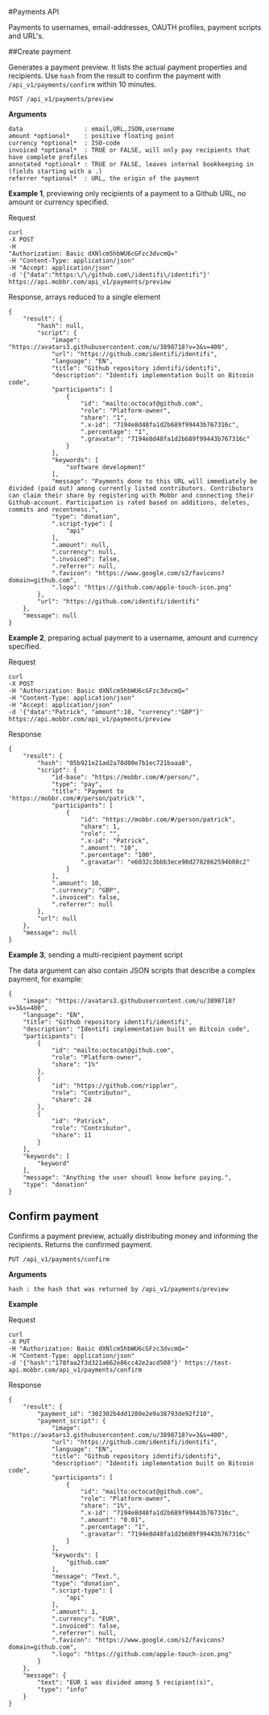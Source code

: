 #Payments API

Payments to usernames, email-addresses, OAUTH profiles, payment scripts and URL's. 

##Create payment

Generates a payment preview. It lists the actual payment properties and recipients. Use `hash` from the result to confirm the payment with `/api_v1/payments/confirm` within 10 minutes.

    POST /api_v1/payments/preview

**Arguments**

    data                 : email,URL,JSON,username
    amount *optional*    : positive floating point
    currency *optional*  : ISO-code
    invoiced *optional*  : TRUE or FALSE, will only pay recipients that have complete profiles
    annotated *optional* : TRUE or FALSE, leaves internal bookkeeping in (fields starting with a .)
    referrer *optional*  : URL, the origin of the payment

**Example 1**, previewing only recipients of a payment to a Github URL, no amount or currency specified.

Request

    curl 
    -X POST 
    -H 
    "Authorization: Basic dXNlcm5hbWU6cGFzc3dvcmQ=" 
    -H "Content-Type: application/json" 
    -H "Accept: application/json" 
    -d '{"data":"https:\/\/github.com\/identifi\/identifi"}' 
    https://api.mobbr.com/api_v1/payments/preview

Response, arrays reduced to a single element

    {
        "result": {
            "hash": null,
            "script": {
                "image": "https://avatars3.githubusercontent.com/u/3898718?v=3&s=400",
                "url": "https://github.com/identifi/identifi",
                "language": "EN",
                "title": "Github repository identifi/identifi",
                "description": "Identifi implementation built on Bitcoin code",
                "participants": [
                    {
                        "id": "mailto:octocat@github.com",
                        "role": "Platform-owner",
                        "share": "1",
                        ".x-id": "7194e8d48fa1d2b689f99443b767316c",
                        ".percentage": "1",
                        ".gravatar": "7194e8d48fa1d2b689f99443b767316c"
                    }
                ],
                "keywords": [
                    "software development"
                ],
                "message": "Payments done to this URL will immediately be divided (paid out) among currently listed contributors. Contributors can claim their share by registering with Mobbr and connecting their Github-account. Participation is rated based on additions, deletes, commits and recentness.",
                "type": "donation",
                ".script-type": [
                    "api"
                ],
                ".amount": null,
                ".currency": null,
                ".invoiced": false,
                ".referrer": null,
                ".favicon": "https://www.google.com/s2/favicons?domain=github.com",
                ".logo": "https://github.com/apple-touch-icon.png"
            },
            "url": "https://github.com/identifi/identifi"
        },
        "message": null
    }

**Example 2**, preparing actual payment to a username, amount and currency specified.

Request

    curl 
    -X POST 
    -H "Authorization: Basic dXNlcm5hbWU6cGFzc3dvcmQ=" 
    -H "Content-Type: application/json" 
    -H "Accept: application/json" 
    -d '{"data":"Patrick", "amount":10, "currency":"GBP"}' 
    https://api.mobbr.com/api_v1/payments/preview

Response

    {
        "result": {
            "hash": "05b921e21ad2a78d00e7b1ec721baaa8",
            "script": {
                "id-base": "https://mobbr.com/#/person/",
                "type": "pay",
                "title": "Payment to 'https://mobbr.com/#/person/patrick'",
                "participants": [
                    {
                        "id": "https://mobbr.com/#/person/patrick",
                        "share": 1,
                        "role": "",
                        ".x-id": "Patrick",
                        ".amount": "10",
                        ".percentage": "100",
                        ".gravatar": "e6032c3bbb3ece98d2782862594b08c2"
                    }
                ],
                ".amount": 10,
                ".currency": "GBP",
                ".invoiced": false,
                ".referrer": null
            },
            "url": null
        },
        "message": null
    }

**Example 3**, sending a multi-recipient payment script

The data argument can also contain JSON scripts that describe a complex payment, for example:

    {
        "image": "https://avatars3.githubusercontent.com/u/3898718?v=3&s=400",
        "language": "EN",
        "title": "Github repository identifi/identifi",
        "description": "Identifi implementation built on Bitcoin code",
        "participants": [
            {
                "id": "mailto:octocat@github.com",
                "role": "Platform-owner",
                "share": "1%"
            },
            {
                "id": "https://github.com/rippler",
                "role": "Contributor",
                "share": 24
            },
            {
                "id": "Patrick",
                "role": "Contributor",
                "share": 11
            }
        ],
        "keywords": [
            "keyword"
        ],
        "message": "Anything the user shoudl know before paying.",
        "type": "donation"
    }

Confirm payment
---------------

Confirms a payment preview, actually distributing money and informing the recipients. Returns the confirmed payment.

    PUT /api_v1/payments/confirm
   
**Arguments**

    hash : the hash that was returned by /api_v1/payments/preview
    
**Example**

Request
  
    curl 
    -X PUT 
    -H "Authorization: Basic dXNlcm5hbWU6cGFzc3dvcmQ=" 
    -H "Content-Type: application/json" 
    -d '{"hash":"178faa2f3d321a662e86cc42e2acd508"}' https://test-api.mobbr.com/api_v1/payments/confirm
    
Response

    {
        "result": {
            "payment_id": "302302b4dd1280e2e9a38793de92f210",
            "payment_script": {
                "image": "https://avatars3.githubusercontent.com/u/3898718?v=3&s=400",
                "url": "https://github.com/identifi/identifi",
                "language": "EN",
                "title": "Github repository identifi/identifi",
                "description": "Identifi implementation built on Bitcoin code",
                "participants": [
                    {
                        "id": "mailto:octocat@github.com",
                        "role": "Platform-owner",
                        "share": "1%",
                        ".x-id": "7194e8d48fa1d2b689f99443b767316c",
                        ".amount": "0.01",
                        ".percentage": "1",
                        ".gravatar": "7194e8d48fa1d2b689f99443b767316c"
                    }
                ],
                "keywords": [
                    "github.com"
                ],
                "message": "Text.",
                "type": "donation",
                ".script-type": [
                    "api"
                ],
                ".amount": 1,
                ".currency": "EUR",
                ".invoiced": false,
                ".referrer": null,
                ".favicon": "https://www.google.com/s2/favicons?domain=github.com",
                ".logo": "https://github.com/apple-touch-icon.png"
            }
        },
        "message": {
            "text": "EUR 1 was divided among 5 recipient(s)",
            "type": "info"
        }
    }
